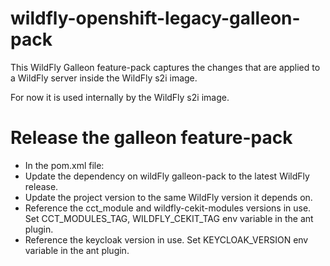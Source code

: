 # wildfly-openshift-legacy-galleon-pack

This WildFly Galleon feature-pack captures the changes that are applied to a WildFly server inside the WildFly s2i image.

For now it is used internally by the WildFly s2i image.

# Release the galleon feature-pack

* In the pom.xml file:
 * Update the dependency on wildFly galleon-pack to the latest WildFly release.
 * Update the project version to the same WildFly version it depends on.
 * Reference the cct_module and wildfly-cekit-modules versions in use. Set CCT_MODULES_TAG, WILDFLY_CEKIT_TAG env variable in the ant plugin.
 * Reference the keycloak version in use. Set KEYCLOAK_VERSION env variable in the ant plugin.
